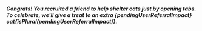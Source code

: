 ##### Congrats! You recruited a friend to help shelter cats just by opening tabs. To celebrate, we'll give a treat to an extra {pendingUserReferralImpact} cat{isPlural(pendingUserReferralImpact)}.
